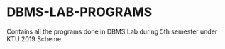 # DBMS-LAB-PROGRAMS
Contains all the programs done in DBMS Lab during 5th semester under KTU 2019 Scheme.

